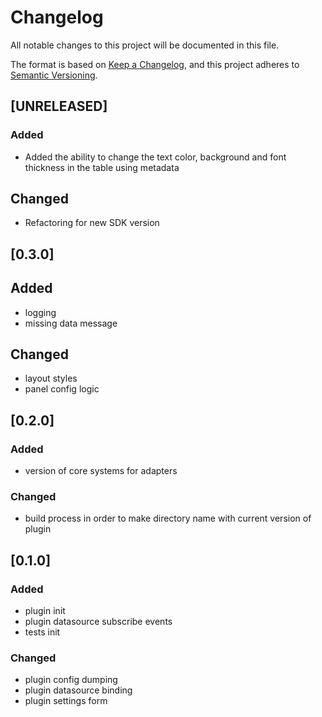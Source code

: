 # Changelog

All notable changes to this project will be documented in this file.

The format is based on [Keep a Changelog](https://keepachangelog.com/en/1.0.0/),
and this project adheres to [Semantic Versioning](https://semver.org/spec/v2.0.0.html).

## [UNRELEASED]

### Added
- Added the ability to change the text color, background and font thickness in the table using metadata

## Changed
- Refactoring for new SDK version

## [0.3.0]

## Added

- logging
- missing data message

## Changed

- layout styles
- panel config logic

## [0.2.0]

### Added
- version of core systems for adapters

### Changed
- build process in order to make directory name with current version of plugin

## [0.1.0]

### Added
- plugin init
- plugin datasource subscribe events
- tests init

### Changed
- plugin config dumping
- plugin datasource binding
- plugin settings form

